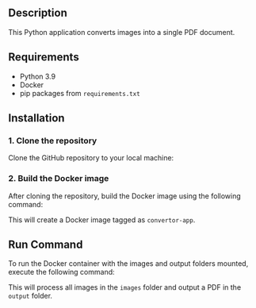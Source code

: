 
## Description
This Python application converts images into a single PDF document.

## Requirements
- Python 3.9
- Docker
- pip packages from `requirements.txt`

## Installation

### 1. Clone the repository
Clone the GitHub repository to your local machine:


### 2. Build the Docker image
After cloning the repository, build the Docker image using the following command:


This will create a Docker image tagged as `convertor-app`.

## Run Command

To run the Docker container with the images and output folders mounted, execute the following command:


This will process all images in the `images` folder and output a PDF in the `output` folder.
